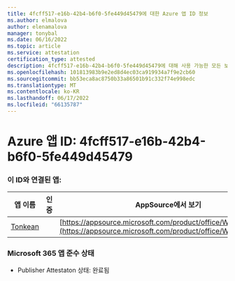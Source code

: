 ```yaml
---
title: 4fcff517-e16b-42b4-b6f0-5fe449d45479에 대한 Azure 앱 ID 정보
ms.author: elmalova
author: elenamalova
manager: tonybal
ms.date: 06/16/2022
ms.topic: article
ms.service: attestation
certification_type: attested
description: 4fcff517-e16b-42b4-b6f0-5fe449d45479에 대해 사용 가능한 모든 보안 및 규정 준수 정보입니다.
ms.openlocfilehash: 101813983b9e2ed8d4ec03ca919934a7f9e2cb60
ms.sourcegitcommit: bb53eca8ac8750b33a86501b91c332f74e998edc
ms.translationtype: MT
ms.contentlocale: ko-KR
ms.lasthandoff: 06/17/2022
ms.locfileid: "66135787"
---
```

# <a name="azure-app-id-4fcff517-e16b-42b4-b6f0-5fe449d45479"></a>Azure 앱 ID: 4fcff517-e16b-42b4-b6f0-5fe449d45479


### <a name="apps-associated-with-this-id"></a>이 ID와 연결된 앱:
| **앱 이름** | **인증** | **AppSource에서 보기** |
|--------------|---------------|-----------------------|
| [Tonkean](../forward/WA104381749.md) |  | [https://appsource.microsoft.com/product/office/WA104381749](https://appsource.microsoft.com/product/office/WA104381749) |

### <a name="microsoft-365-app-compliance-status"></a>Microsoft 365 앱 준수 상태
- Publisher Attestaton 상태: 완료됨
